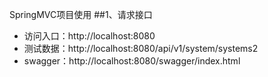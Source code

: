 SpringMVC项目使用
##1、请求接口
- 访问入口：http://localhost:8080
- 测试数据：http://localhost:8080/api/v1/system/systems2
- swagger：http://localhost:8080/swagger/index.html